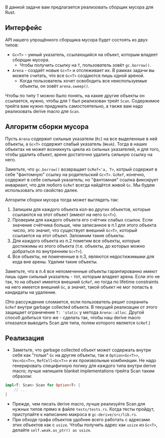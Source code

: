 В данной задаче вам предлагается реализовать сборщик мусора для Rust.

## Интерфейс

API нашего упрощённого сборщика мусора будет состоять из двух типов:
* `Gc<T>` - умный указатель, ссылающийся на объект, которым владеет сборщик мусора.
  * Чтобы получить ссылку на `T`, пользователь зовёт `gc.borrow()`.
* `Arena` - создаёт новые `Gc<T>` и отслеживает их. В рамках задачи вы можете считать, что все `Gc<T>` создаются лишь одной ареной.
  * Когда пользователь хочет освободить все неиспользуемые объекты, он зовёт `arena.sweep()`.

Чтобы по типу `T` можно было понять, на какие другие объекты он ссылается, нужно, чтобы
для `T` был реализован трейт `Scan`. Содержимое трейта вам нужно придумать самостоятельно,
а также вам надо реализовать derive macro для `Scan`.

## Алгоритм сборки мусора

Пусть `Arena` содержит сильные указатели (`Rc`) на все выделенные в ней объекты, а
`Gc<T>` содержит слабый указатель (`Weak`). Тогда в наших объектах не может возникнуть
цикла из сильных указателей, и для того, чтобы удалить объект, арене достаточно удалить
сильную ссылку на него.

Заметьте, что `gc.borrow()` возвращает `GcRef<'a, T>`, котрый содержит в себе
"фантомную" ссылку на родительский `Gc<T>`. `GcRef`, конечно, содержит в себе
сильный указатель; но "фантомная" ссылка фиксирует инвариант, что для любого `GcRef`
всегда найдётся живой `Gc`. Мы будем использовать это свойство далее.

Алгоритм сборки мусора тогда может выглядеть так:
1. Запишем для каждого объекта кол-во других объектов, которые ссылаются на этот объект
(имеют на него `Gc<T>`).
2. Проверим для каждого объекта его счётчик слабых ссылок. Если значение счётчика больше,
чем записанное в п.1 для этого объекта число, это значит, что существует внешний `Gc<T>`,
который ссылается на этот объект. Запомним такие объекты.
3. Для каждого объекта из п.2 пометим все объекты, которые достижимы из этого объекта
(т.е. объекты, до которых можно добраться по внутренним `Gc<T>`).
4. Все объекты, не помеченные в п.3, являются недостижимыми для кода вне арены. Удалим
такие объекты.

Заметьте, что в п.4 все непомеченные объекты гарантированно имеют лишь один сильный
указатель - тот, которым владеет арена. Если это не так, то на объект имеется внешний
`GcRef`, но тогда по lifetime constraints на него имеется внешний `Gc`, а значит,
такой объект не мог попасть в кандидаты на удаление.

(Это рассуждение сломается, если пользователь решит сохранить `GcRef` внутри
garbage collected объекта. В текущей реализации от этого защищает ограничение
`T: 'static` у метода `Arena::alloc`. Другой способ добиться того же - сделать так,
чтобы наш derive macro отказался выводить Scan для типа, полем которого является `GcRef`.)

## Реализация

* Заметьте, что garbage collected объект может содержать внутри себя как "голые" `Gc` на
другие объекты, так и `Option<Gc<T>>`, `Vec<Gc<T>>`, `RefCell<Gc<T>>` и их произвольные
комбинации. Не надо генерировать специфичную логику для каждого типа внутри derive macro;
лучше напишите blanket implementations трейта Scan таким образом:

```rust
impl<T: Scan> Scan for Option<T> {
    // ...
}
```

* Прежде, чем писать derive macro, лучше реализуйте Scan для нужных типов прямо в файле
`tests/tests.rs`. Когда тесты пройдут, приступайте к написанию макроса в `gc-derive/src/lib.rs`.
* При обходе графа объектов удобнее всего работать с адресами этих объектов как с `usize`.
Чтобы получить адрес как `usize` из `Gc<T>`, делайте `self.weak.as_ptr() as usize`.
